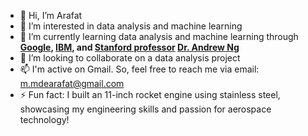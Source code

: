 - 👋 Hi, I’m Arafat
- 👀 I’m interested in data analysis and machine learning
- 🌱 I’m currently learning data analysis and machine learning through **[Google](https://www.credly.com/badges/c6a8f0a0-6312-44ff-92d1-419fc29507f5/public_url), [IBM](https://www.coursera.org/professional-certificates/ibm-data-analyst), and [Stanford professor](https://www.coursera.org/specializations/machine-learning-introduction) [Dr. Andrew Ng](https://www.linkedin.com/in/andrewyng/)**
- 💞️ I’m looking to collaborate on a data analysis project
- 📫 I'm active on Gmail. So, feel free to reach me via email: m.mdearafat@gmail.com
- ⚡ Fun fact: I built an 11-inch rocket engine using stainless steel, showcasing my engineering skills and passion for aerospace technology!
